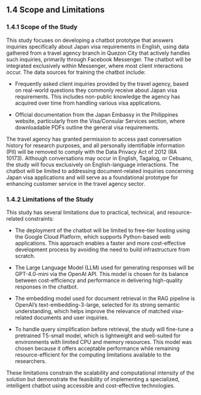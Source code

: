## 1.4 Scope and Limitations

### 1.4.1 Scope of the Study
This study focuses on developing a chatbot prototype that answers inquiries specifically about Japan visa requirements in English, using data gathered from a travel agency branch in Quezon City that actively handles such inquiries, primarily through Facebook Messenger. The chatbot will be integrated exclusively within Messenger, where most client interactions occur. The data sources for training the chatbot include:

- Frequently asked client inquiries provided by the travel agency, based on real-world questions they commonly receive about Japan visa requirements. This includes non-public knowledge the agency has acquired over time from handling various visa applications.

- Official documentation from the Japan Embassy in the Philippines website, particularly from the Visa/Consular Services section, where downloadable PDFs outline the general visa requirements.

The travel agency has granted permission to access past conversation history for research purposes, and all personally identifiable information (PII) will be removed to comply with the Data Privacy Act of 2012 (RA 10173). Although conversations may occur in English, Tagalog, or Cebuano, the study will focus exclusively on English-language interactions. The chatbot will be limited to addressing document-related inquiries concerning Japan visa applications and will serve as a foundational prototype for enhancing customer service in the travel agency sector.

### 1.4.2 Limitations of the Study

This study has several limitations due to practical, technical, and resource-related constraints:

- The deployment of the chatbot will be limited to free-tier hosting using the Google Cloud Platform, which supports Python-based web applications. This approach enables a faster and more cost-effective development process by avoiding the need to build infrastructure from scratch.

- The Large Language Model (LLM) used for generating responses will be GPT-4.0-mini via the OpenAI API. This model is chosen for its balance between cost-efficiency and performance in delivering high-quality responses in the chatbot.

- The embedding model used for document retrieval in the RAG pipeline is OpenAI’s text-embedding-3-large, selected for its strong semantic understanding, which helps improve the relevance of matched visa-related documents and user inquiries.

- To handle query simplification before retrieval, the study will fine-tune a pretrained T5-small model, which is lightweight and well-suited for environments with limited CPU and memory resources. This model was chosen because it offers acceptable performance while remaining resource-efficient for the computing limitations available to the researchers.

These limitations constrain the scalability and computational intensity of the solution but demonstrate the feasibility of implementing a specialized, intelligent chatbot using accessible and cost-effective technologies.
